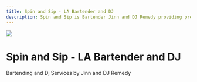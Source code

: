 ```yaml
---
title: Spin and Sip - LA Bartender and DJ
description: Spin and Sip is Bartender Jinn and DJ Remedy providing premium event bartender and DJ services in the greater Los Angeles Area
---
```

![](landing.png)
# Spin and Sip - LA Bartender and DJ
Bartending and Dj Services by Jinn and DJ Remedy